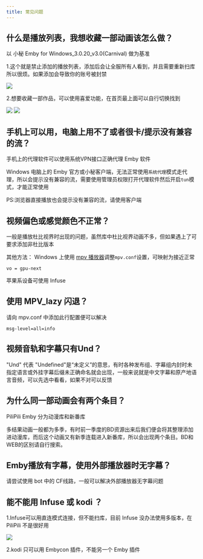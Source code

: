 ```yaml
---
title: 常见问题
---
```

## 什么是播放列表，我想收藏一部动画该怎么做？
以 小秘 Emby for Windows_3.0.20_v3.0(Carnival) 做为基准

1.这个就是禁止添加的播放列表，添加后会让全服所有人看到，并且需要重新扫库所以很烦。如果添加会导致你的账号被封禁

![](https://img.155155155.xyz/i/2024/02/65d9c69de6668.webp)

2.想要收藏一部作品，可以使用喜爱功能，在首页最上面可以自行切换找到

![](https://img.155155155.xyz/i/2024/02/65d9c7429c69f.webp)
![](https://img.155155155.xyz/i/2024/02/65d9c74b72b0c.webp)

## 手机上可以用，电脑上用不了或者很卡/提示没有兼容的流？
手机上的代理软件可以使用系统VPN接口正确代理 Emby 软件

Windows 电脑上的 Emby 官方或小秘客户端，无法正常使用`系统代理`模式走代理，所以会提示没有兼容的流，需要使用管理员权限打开代理软件然后开启`tun`模式，才能正常使用

PS:浏览器直接播放也会提示没有兼容的流，请使用客户端
## 视频偏色或感觉颜色不正常？
一般是播放杜比视界时出现的问题，虽然库中杜比视界动画不多，但如果遇上了可要求添加非杜比版本

其他方法：
Windows 上使用 [mpv 播放器](https://mpv.io/)调整`mpv.conf`设置，可映射为接近正常
```
vo = gpu-next
```

苹果系设备可使用 Infuse
## 使用 MPV_lazy 闪退？
请向 mpv.conf 中添加此行配置便可以解决
```
msg-level=all=info
```

## 视频音轨和字幕只有Und？
"Und" 代表 "Undefined"是“未定义”的意思，有时各种发布组、字幕组内封时未指定语言或外挂字幕后缀未正确命名就会出现，一般来说就是中文字幕和原产地语言音频，可以先选中看看，如果不对可以反馈
## 为什么同一部动画会有两个条目？
PiliPili Emby 分为动漫库和新番库

多结果动画一般都为多季，有时前一季度的BD资源出来后我们便会将其整理添加进动漫库，而后这个动画又有新季连载进入新番库，所以会出现两个条目。BD和WEB的区别请自行搜索。
## Emby播放有字幕，使用外部播放器时无字幕？
请尝试使用 bot 中的 CF线路，一般可以解决外部播放器无字幕问题
## 能不能用 Infuse 或 kodi ？
1.Infuse可以用直连模式连接，但不能扫库，目前 Infuse 没办法使用多版本，在 PiliPili 不是很好用

![](https://img.155155155.xyz/i/2024/02/65dc493270999.webp)

2.kodi 只可以用 Embycon 插件，不能另一个 Emby 插件